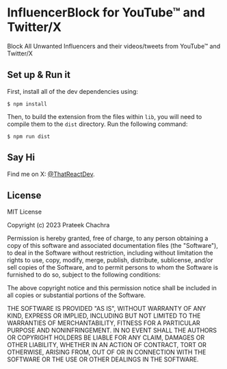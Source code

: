 # InfluencerBlock for YouTube™ and Twitter/X

Block All Unwanted Influencers and their videos/tweets from YouTube™ and Twitter/X

## Set up & Run it

First, install all of the dev dependencies using:
```
$ npm install
```

Then, to build the extension from the files within `lib`, you will need to compile them to the `dist` directory.
Run the following command:
```
$ npm run dist
```


## Say Hi

Find me on X: [@ThatReactDev](https://x.com/ThatReactDev).


## License

MIT License

Copyright (c) 2023 Prateek Chachra

Permission is hereby granted, free of charge, to any person obtaining a copy
of this software and associated documentation files (the "Software"), to deal
in the Software without restriction, including without limitation the rights
to use, copy, modify, merge, publish, distribute, sublicense, and/or sell
copies of the Software, and to permit persons to whom the Software is
furnished to do so, subject to the following conditions:

The above copyright notice and this permission notice shall be included in all
copies or substantial portions of the Software.

THE SOFTWARE IS PROVIDED "AS IS", WITHOUT WARRANTY OF ANY KIND, EXPRESS OR
IMPLIED, INCLUDING BUT NOT LIMITED TO THE WARRANTIES OF MERCHANTABILITY,
FITNESS FOR A PARTICULAR PURPOSE AND NONINFRINGEMENT. IN NO EVENT SHALL THE
AUTHORS OR COPYRIGHT HOLDERS BE LIABLE FOR ANY CLAIM, DAMAGES OR OTHER
LIABILITY, WHETHER IN AN ACTION OF CONTRACT, TORT OR OTHERWISE, ARISING FROM,
OUT OF OR IN CONNECTION WITH THE SOFTWARE OR THE USE OR OTHER DEALINGS IN THE
SOFTWARE.